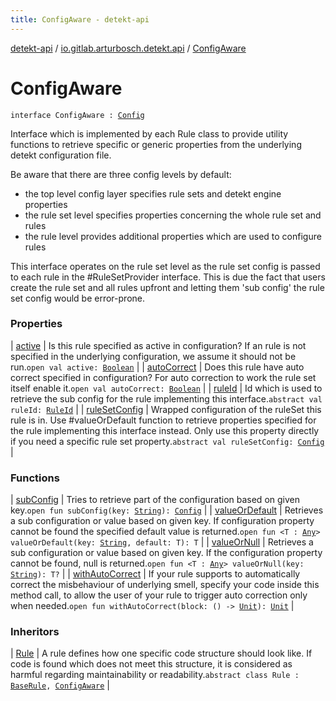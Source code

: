 ```yaml
---
title: ConfigAware - detekt-api
---
```


[detekt-api](../../index.html) / [io.gitlab.arturbosch.detekt.api](../index.html) / [ConfigAware](./index.html)

# ConfigAware

`interface ConfigAware : `[`Config`](../-config/index.html)

Interface which is implemented by each Rule class to provide
utility functions to retrieve specific or generic properties
from the underlying detekt configuration file.

Be aware that there are three config levels by default:

* the top level config layer specifies rule sets and detekt engine properties
* the rule set level specifies properties concerning the whole rule set and rules
* the rule level provides additional properties which are used to configure rules

This interface operates on the rule set level as the rule set config is passed to each
rule in the #RuleSetProvider interface. This is due the fact that users create the
rule set and all rules upfront and letting them 'sub config' the rule set config would
be error-prone.

### Properties

| [active](active.html) | Is this rule specified as active in configuration? If an rule is not specified in the underlying configuration, we assume it should not be run.`open val active: `[`Boolean`](https://kotlinlang.org/api/latest/jvm/stdlib/kotlin/-boolean/index.html) |
| [autoCorrect](auto-correct.html) | Does this rule have auto correct specified in configuration? For auto correction to work the rule set itself enable it.`open val autoCorrect: `[`Boolean`](https://kotlinlang.org/api/latest/jvm/stdlib/kotlin/-boolean/index.html) |
| [ruleId](rule-id.html) | Id which is used to retrieve the sub config for the rule implementing this interface.`abstract val ruleId: `[`RuleId`](../-rule-id.html) |
| [ruleSetConfig](rule-set-config.html) | Wrapped configuration of the ruleSet this rule is in. Use #valueOrDefault function to retrieve properties specified for the rule implementing this interface instead. Only use this property directly if you need a specific rule set property.`abstract val ruleSetConfig: `[`Config`](../-config/index.html) |

### Functions

| [subConfig](sub-config.html) | Tries to retrieve part of the configuration based on given key.`open fun subConfig(key: `[`String`](https://kotlinlang.org/api/latest/jvm/stdlib/kotlin/-string/index.html)`): `[`Config`](../-config/index.html) |
| [valueOrDefault](value-or-default.html) | Retrieves a sub configuration or value based on given key. If configuration property cannot be found the specified default value is returned.`open fun <T : `[`Any`](https://kotlinlang.org/api/latest/jvm/stdlib/kotlin/-any/index.html)`> valueOrDefault(key: `[`String`](https://kotlinlang.org/api/latest/jvm/stdlib/kotlin/-string/index.html)`, default: T): T` |
| [valueOrNull](value-or-null.html) | Retrieves a sub configuration or value based on given key. If the configuration property cannot be found, null is returned.`open fun <T : `[`Any`](https://kotlinlang.org/api/latest/jvm/stdlib/kotlin/-any/index.html)`> valueOrNull(key: `[`String`](https://kotlinlang.org/api/latest/jvm/stdlib/kotlin/-string/index.html)`): T?` |
| [withAutoCorrect](with-auto-correct.html) | If your rule supports to automatically correct the misbehaviour of underlying smell, specify your code inside this method call, to allow the user of your rule to trigger auto correction only when needed.`open fun withAutoCorrect(block: () -> `[`Unit`](https://kotlinlang.org/api/latest/jvm/stdlib/kotlin/-unit/index.html)`): `[`Unit`](https://kotlinlang.org/api/latest/jvm/stdlib/kotlin/-unit/index.html) |

### Inheritors

| [Rule](../-rule/index.html) | A rule defines how one specific code structure should look like. If code is found which does not meet this structure, it is considered as harmful regarding maintainability or readability.`abstract class Rule : `[`BaseRule`](../../io.gitlab.arturbosch.detekt.api.internal/-base-rule/index.html)`, `[`ConfigAware`](./index.html) |

